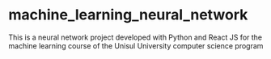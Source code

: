# machine_learning_neural_network
This is a neural network project developed with Python and React JS for the machine learning course of the Unisul University computer science program
